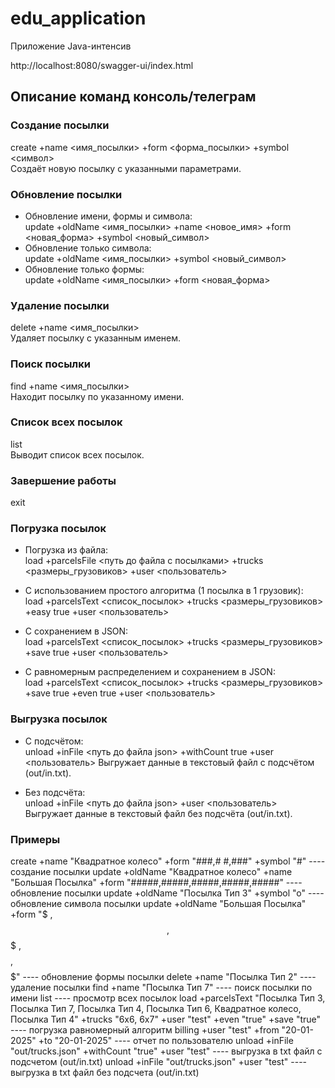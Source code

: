 # edu_application
Приложение Java-интенсив

http://localhost:8080/swagger-ui/index.html

## Описание команд консоль/телеграм

### Создание посылки

create +name <имя_посылки> +form <форма_посылки> +symbol <символ>  
Создаёт новую посылку с указанными параметрами.

### Обновление посылки
- Обновление имени, формы и символа:  
  update +oldName <имя_посылки> +name <новое_имя> +form <новая_форма> +symbol <новый_символ>
- Обновление только символа:  
  update +oldName <имя_посылки> +symbol <новый_символ>
- Обновление только формы:  
  update +oldName <имя_посылки> +form <новая_форма>

### Удаление посылки

delete +name <имя_посылки>  
Удаляет посылку с указанным именем.

### Поиск посылки

find +name <имя_посылки>  
Находит посылку по указанному имени.

### Список всех посылок
list  
Выводит список всех посылок.

### Завершение работы
exit

### Погрузка посылок
- Погрузка из файла:  
  load +parcelsFile <путь до файла с посылками> +trucks <размеры_грузовиков> +user <пользователь>

- С использованием простого алгоритма (1 посылка в 1 грузовик):  
  load +parcelsText <список_посылок> +trucks <размеры_грузовиков> +easy true +user <пользователь>

- С сохранением в JSON:  
  load +parcelsText <список_посылок> +trucks <размеры_грузовиков> +save true +user <пользователь>

- С равномерным распределением и сохранением в JSON:  
  load +parcelsText <список_посылок> +trucks <размеры_грузовиков> +save true +even true +user <пользователь>

### Выгрузка посылок
- С подсчётом:  
  unload +inFile <путь до файла json> +withCount true +user <пользователь>
  Выгружает данные в текстовый файл с подсчётом (out/in.txt).

- Без подсчёта:  
  unload +inFile <путь до файла json> +user <пользователь>
  Выгружает данные в текстовый файл без подсчёта (out/in.txt).

### Примеры

create +name "Квадратное колесо" +form "###,# #,###" +symbol "#" ---- создание посылки
update +oldName "Квадратное колесо" +name "Большая Посылка" +form "#####,#####,#####,#####,#####" ---- обновление
посылки
update +oldName "Посылка Тип 3" +symbol "o" ---- обновление символа посылки
update +oldName "Большая Посылка" +form "$    ,$$   ,$$$  ,$$$$ ,$$$$$" ---- обновление формы посылки
delete +name "Посылка Тип 2" ---- удаление посылки
find +name "Посылка Тип 7" ---- поиск посылки по имени
list ---- просмотр всех посылок
load +parcelsText "Посылка Тип 3, Посылка Тип 7, Посылка Тип 4, Посылка Тип 6, Квадратное колесо, Посылка Тип 4"
+trucks "6x6, 6x7" +user "test" +even "true" +save "true" ---- погрузка равномерный алгоритм
billing +user "test" +from "20-01-2025" +to "20-01-2025" ---- отчет по пользователю
unload +inFile "out/trucks.json" +withCount "true" +user "test" ---- выгрузка в txt файл с подсчетом (out/in.txt)
unload +inFile "out/trucks.json" +user "test" ---- выгрузка в txt файл без подсчета (out/in.txt)
